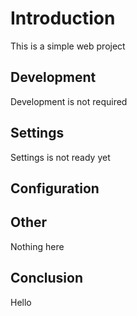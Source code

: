 # Introduction

This is a simple web project

## Development

Development is not required

## Settings

Settings is not ready yet
## Configuration

## Other

Nothing here

## Conclusion

Hello